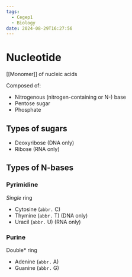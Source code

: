 ```yaml
---
tags:
  - Cegep1
  - Biology
date: 2024-08-29T16:27:56
---
```


# Nucleotide

[[Monomer]] of nucleic acids

Composed of:

- Nitrogenous (nitrogen-containing or N-) base
- Pentose sugar
- Phosphate

## Types of sugars

- Deoxyribose (DNA only)
- Ribose (RNA only)

## Types of N-bases

### Pyrimidine

*Single* ring

- Cytosine (`abbr.` C)
- Thymine (`abbr.` T) (DNA only)
- Uracil (`abbr.` U) (RNA only)

### Purine

Double* ring

- Adenine (`abbr.` A)
- Guanine (`abbr.` G)
